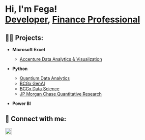<h1>Hi, I'm Fega! <br/><a href="https://github.com/fegaokwa">Developer</a>, <a href="https://www.linkedin.com/in/fegaokwa/">Finance Professional</a></h1>

<h2>👨‍💻 Projects:</h2>

- <b>Microsoft Excel</b>

  - [Accenture Data Analytics \& Visualization](https://github.com/fegaokwa/Accenture-Forage-Project)
- <b>Python</b>

  - [Quantium Data Analytics](https://github.com/fegaokwa)
  - [BCGx GenAI](https://github.com/fegaokwa)
  - [BCGx Data Science](https://github.com/fegaokwa)
  - [JP Morgan Chase Quantitative Research](https://github.com/fegaokwa)
 
- <b>Power BI</b>
 
<!--<h2> 🧾 Certifications </h2>

- <b>Forage Virtual Internship Program(s) </b>
   - [Accenture Data Analytics \& Visualization](https://github.com/fegaokwa) 
   - [BCGx GenAI](https://github.com/fegaokwa) 
   - [BCGx Data Science](https://github.com/fegaokwa)
   - [JP Morgan Chase Quantitative Research](https://github.com/fegaokwa) -->

<h2> 🤳 Connect with me:</h2> 

[<img align="left" alt="FegaOkwa | LinkedIn" width="22px" src="https://cdn.jsdelivr.net/npm/simple-icons@v3/icons/linkedin.svg" />][linkedin]

[linkedin]: https://linkedin.com/in/fegaokwa
